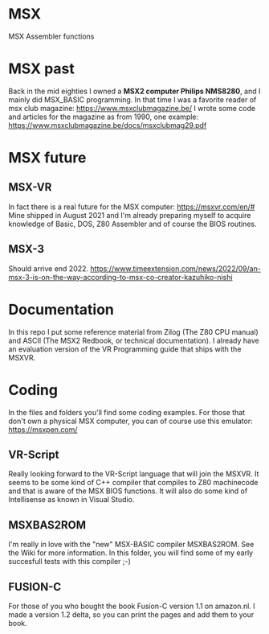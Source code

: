 # MSX
MSX Assembler functions

# MSX past
Back in the mid eighties I owned a **MSX2 computer Philips NMS8280**, and I mainly did MSX_BASIC programming. In that time I was a favorite reader of msx club magazine: https://www.msxclubmagazine.be/
I wrote some code and articles for the magazine as from 1990, one example: https://www.msxclubmagazine.be/docs/msxclubmag29.pdf

# MSX future
## MSX-VR
In fact there is a real future for the MSX computer:
https://msxvr.com/en/#
Mine shipped in August 2021 and I'm already preparing myself to acquire knowledge of Basic, DOS, Z80 Assembler and of course the BIOS routines.

## MSX-3
Should arrive end 2022. https://www.timeextension.com/news/2022/09/an-msx-3-is-on-the-way-according-to-msx-co-creator-kazuhiko-nishi

# Documentation
In this repo I put some reference material from Zilog (The Z80 CPU manual) and ASCII (The MSX2 Redbook, or technical documentation).
I already have an evaluation version of the VR Programming guide that ships with the MSXVR.

# Coding
In the files and folders you'll find some coding examples.
For those that don't own a physical MSX computer, you can of course use this emulator: https://msxpen.com/

## VR-Script
Really looking forward to the VR-Script language that will join the MSXVR. It seems to be some kind of C++ compiler that compiles to Z80 machinecode and that is aware of the MSX BIOS functions. It will also do some kind of Intellisense as known in Visual Studio.

## MSXBAS2ROM
I'm really in love with the "new" MSX-BASIC compiler MSXBAS2ROM. See the Wiki for more information. In this folder, you will find some of my early succesfull tests with this compiler ;-)

## FUSION-C
For those of you who bought the book Fusion-C version 1.1 on amazon.nl. I made a version 1.2 delta, so you can print the pages and add them to your book.
